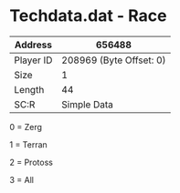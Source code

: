 
#  Techdata.dat - Race
Address   | 656488
----------|-------------
Player ID | 208969 (Byte Offset: 0)
Size 	  | 1
Length 	  | 44
SC:R      | Simple Data

0 = Zerg
1 = Terran
2 = Protoss
3 = All

